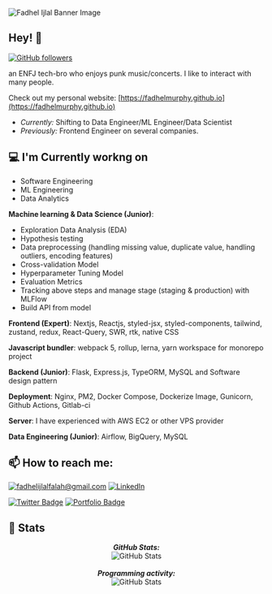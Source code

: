 
![Fadhel Ijlal Banner Image](https://media.licdn.com/dms/image/D5616AQEu0nKmDpJMwg/profile-displaybackgroundimage-shrink_350_1400/0/1708157774700?e=1714003200&v=beta&t=Jny2Et_3nCcw2Hv3xJGY3n5X9mzhC1US8w-kIQvL9Bs)
<!-- <h2 align='center'>Lakshmanan Meiyappan @ Laxmena</h2>
<p align='center'><b>Graduate Student at University of Illinois at Chicago</b></p> -->

<h2>Hey! 👋</h2>

[![GitHub followers](https://img.shields.io/github/followers/fadhelmurphy.svg?style=social&label=Follow)](https://github.com/fadhelmurphy?tab=followers)

an ENFJ tech-bro who enjoys punk music/concerts. I like to interact with many people.
 
Check out my personal website: [https://fadhelmurphy.github.io](https://fadhelmurphy.github.io)

- <i>Currently:</i> Shifting to Data Engineer/ML Engineer/Data Scientist
- <i>Previously:</i> Frontend Engineer on several companies.

<h2>💻 I'm Currently workng on</h2>

- Software Engineering
- ML Engineering
- Data Analytics

**Machine learning & Data Science (Junior)**: 
- Exploration Data Analysis (EDA)
- Hypothesis testing
- Data preprocessing (handling missing value, duplicate value, handling outliers, encoding features)
- Cross-validation Model
- Hyperparameter Tuning Model
- Evaluation Metrics
- Tracking above steps and manage stage (staging & production) with MLFlow
- Build API from model

**Frontend (Expert)**: Nextjs, Reactjs, styled-jsx, styled-components, tailwind, zustand, redux, React-Query, SWR, rtk, native CSS

**Javascript bundler**: webpack 5, rollup, lerna, yarn workspace for monorepo project

**Backend (Junior)**: Flask, Express.js, TypeORM, MySQL and Software design pattern

**Deployment**: Nginx, PM2, Docker Compose, Dockerize Image, Gunicorn, Github Actions, Gitlab-ci

**Server**: I have experienced with AWS EC2 or other VPS provider

**Data Engineering (Junior)**: Airflow, BigQuery, MySQL

<h2>📫 How to reach me:</h2>

<a href="mailto:fadhelijlalfalah@gmail.com">![fadhelijlalfalah@gmail.com](https://img.shields.io/badge/Gmail-D14836?style=for-the-badge&logo=gmail&logoColor=white)</a> <a href="https://www.linkedin.com/in/fadhelijlalfalah/">![LinkedIn](https://img.shields.io/badge/LinkedIn-0077B5?style=for-the-badge&logo=linkedin&logoColor=white)</a>

[![Twitter Badge](https://img.shields.io/badge/Twitter-1DA1F2?style=for-the-badge&logo=twitter&logoColor=white)](https://twitter.com/Fadhelthirteen/) [![Portfolio Badge](https://img.shields.io/badge/portfolio-web-blue?style=flat&link=https://fadhelmurphy.github.io//)](https://fadhelmurphy.github.io//) 

<h2>👀 Stats</h2>

<div>
  
  <p align="center">
  <b><em>GitHub Stats:</em></b> <br/>
    <img src="https://github-readme-stats.vercel.app/api?username=fadhelmurphy&show_icons=true&theme=tokyonight" alt="GitHub Stats" /> <br/><br/>
  <b><em>Programming activity:</em></b> <br/>
    <img src="https://github-readme-activity-graph.vercel.app/graph?username=fadhelmurphy&theme=tokyo-night" alt="GitHub Stats" /> <br/><br/>
  </p>
</div>

